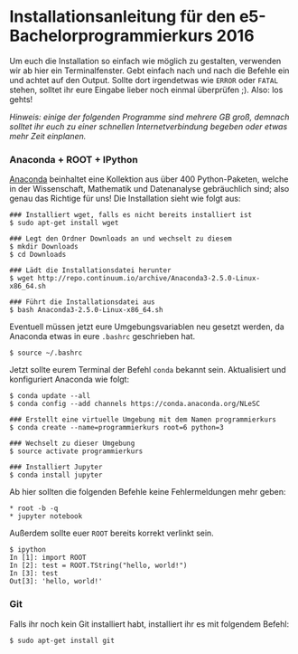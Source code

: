 # Installationsanleitung für den e5-Bachelorprogrammierkurs 2016

Um euch die Installation so einfach wie möglich zu gestalten, verwenden wir ab hier ein Terminalfenster. Gebt einfach nach und nach die Befehle ein und achtet auf den Output. Sollte dort irgendetwas wie `ERROR` oder `FATAL` stehen, solltet ihr eure Eingabe lieber noch einmal überprüfen ;). Also: los gehts!

_Hinweis: einige der folgenden Programme sind mehrere GB groß, demnach solltet ihr euch zu einer schnellen Internetverbindung begeben oder etwas mehr Zeit einplanen._

### Anaconda + ROOT + IPython

[Anaconda](https://www.continuum.io/downloads) beinhaltet eine Kollektion aus über 400 Python-Paketen, welche in der Wissenschaft, Mathematik und Datenanalyse gebräuchlich sind; also genau das Richtige für uns! Die Installation sieht wie folgt aus:

    ### Installiert wget, falls es nicht bereits installiert ist
    $ sudo apt-get install wget

    ### Legt den Ordner Downloads an und wechselt zu diesem
    $ mkdir Downloads
    $ cd Downloads

    ### Lädt die Installationsdatei herunter
    $ wget http://repo.continuum.io/archive/Anaconda3-2.5.0-Linux-x86_64.sh

    ### Führt die Installationsdatei aus
    $ bash Anaconda3-2.5.0-Linux-x86_64.sh

Eventuell müssen jetzt eure Umgebungsvariablen neu gesetzt werden, da Anaconda etwas in eure `.bashrc` geschrieben hat.

    $ source ~/.bashrc

Jetzt sollte eurem Terminal der Befehl `conda` bekannt sein. Aktualisiert und konfiguriert Anaconda wie folgt:

    $ conda update --all
    $ conda config --add channels https://conda.anaconda.org/NLeSC

    ### Erstellt eine virtuelle Umgebung mit dem Namen programmierkurs
    $ conda create --name=programmierkurs root=6 python=3

    ### Wechselt zu dieser Umgebung
    $ source activate programmierkurs

    ### Installiert Jupyter
    $ conda install jupyter

Ab hier sollten die folgenden Befehle keine Fehlermeldungen mehr geben: 

    * root -b -q
    * jupyter notebook

Außerdem sollte euer `ROOT` bereits korrekt verlinkt sein.

    $ ipython
    In [1]: import ROOT
    In [2]: test = ROOT.TString("hello, world!")
    In [3]: test
    Out[3]: 'hello, world!'

### Git 

Falls ihr noch kein Git installiert habt, installiert ihr es mit folgendem Befehl:
    
    $ sudo apt-get install git
